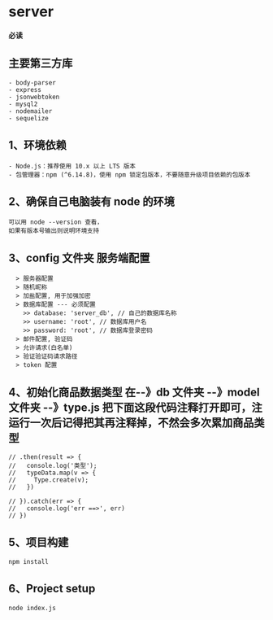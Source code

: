 # server

**必读**

## 主要第三方库

```
- body-parser
- express
- jsonwebtoken
- mysql2
- nodemailer
- sequelize
```

## 1、环境依赖

```
- Node.js：推荐使用 10.x 以上 LTS 版本
- 包管理器：npm (^6.14.8)，使用 npm 锁定包版本，不要随意升级项目依赖的包版本
```

## 2、确保自己电脑装有 node 的环境

```
可以用 node --version 查看，
如果有版本号输出则说明环境支持
```

## 3、config 文件夹 服务端配置

```
  > 服务器配置
  > 随机昵称
  > 加盐配置, 用于加强加密
  > 数据库配置 --- 必须配置
    >> database: 'server_db', // 自己的数据库名称
    >> username: 'root', // 数据库用户名
    >> password: 'root', // 数据库登录密码
  > 邮件配置, 验证码
  > 允许请求(白名单)
  > 验证验证码请求路径
  > token 配置
```

## 4、初始化商品数据类型 在--》db 文件夹 --》model 文件夹 --》type.js 把下面这段代码注释打开即可，注运行一次后记得把其再注释掉，不然会多次累加商品类型

```
// .then(result => {
//   console.log('类型');
//   typeData.map(v => {
//     Type.create(v);
//   })

// }).catch(err => {
//   console.log('err ==>', err)
// })
```

## 5、项目构建

```
npm install
```

## 6、Project setup

```
node index.js
```
